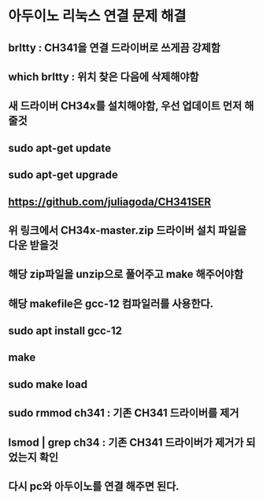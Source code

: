 # 아두이노 리눅스 연결 문제 해결
## brltty : CH341을 연결 드라이버로 쓰게끔 강제함
## which brltty : 위치 찾은 다음에 삭제해야함
## 새 드라이버 CH34x를 설치해야함, 우선 업데이트 먼저 해줄것
## sudo apt-get update
## sudo apt-get upgrade
## https://github.com/juliagoda/CH341SER
## 위 링크에서 CH34x-master.zip 드라이버 설치 파일을 다운 받을것
## 해당 zip파일을 unzip으로 풀어주고 make 해주어야함
## 해당 makefile은 gcc-12 컴파일러를 사용한다. 
## sudo apt install gcc-12
## make
## sudo make load
## sudo rmmod ch341 : 기존 CH341 드라이버를 제거
## lsmod | grep ch34 : 기존 CH341 드라이버가 제거가 되었는지 확인
## 다시 pc와 아두이노를 연결 해주면 된다.

